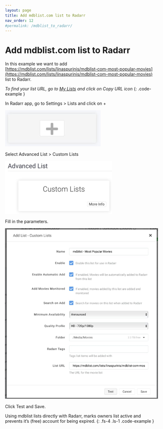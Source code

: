 ```yaml
---
layout: page
title: Add mdblist.com list to Radarr
nav_order: 12
#permalink: /mdblist_to_radarr/
---
```


# Add mdblist.com list to Radarr

In this example we want to add  
[https://mdblist.com/lists/linaspurinis/mdblist-com-most-popular-movies](https://mdblist.com/lists/linaspurinis/mdblist-com-most-popular-movies) list to Radarr.  

*To find your list URL, go to [My Lists](https://mdblist.com/mylists/) and click on Copy URL icon*
{: .code-example }
  
In Radarr app, go to Settings > Lists and click on +

![](/assets/images/radarr_plus.jpg)

Select Advanced List > Custom Lists

![](/assets/images/radarr_custom_list_select.jpg)

Fill in the parameters.  

![](/assets/images/radarr_mdblist_list.jpg)

Click Test and Save.

Using mdblist lists directly with Radarr, marks owners list active and prevents it’s (free) account for being expired.
{: .fs-4 .ls-1 .code-example }
